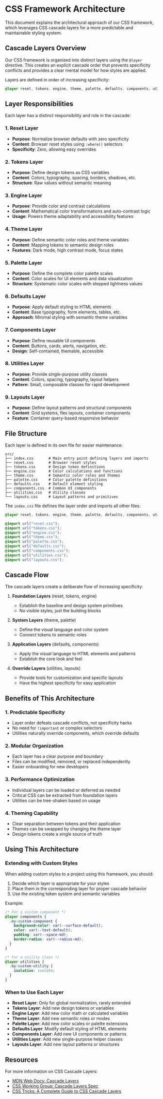 # CSS Framework Architecture

This document explains the architectural approach of our CSS framework, which leverages CSS cascade layers for a more predictable and maintainable styling system.

## Cascade Layers Overview

Our CSS framework is organized into distinct layers using the `@layer` directive. This creates an explicit cascade order that prevents specificity conflicts and provides a clear mental model for how styles are applied.

Layers are defined in order of increasing specificity:

```css
@layer reset, tokens, engine, theme, palette, defaults, components, utilities, layouts;
```

## Layer Responsibilities

Each layer has a distinct responsibility and role in the cascade:

### 1. Reset Layer
- **Purpose**: Normalize browser defaults with zero specificity
- **Content**: Browser reset styles using `:where()` selectors
- **Specificity**: Zero, allowing easy overrides

### 2. Tokens Layer
- **Purpose**: Define design tokens as CSS variables
- **Content**: Colors, typography, spacing, borders, shadows, etc.
- **Structure**: Raw values without semantic meaning

### 3. Engine Layer
- **Purpose**: Provide color and contrast calculations
- **Content**: Mathematical color transformations and auto-contrast logic
- **Usage**: Powers theme adaptability and accessibility features

### 4. Theme Layer
- **Purpose**: Define semantic color roles and theme variables
- **Content**: Mapping tokens to semantic design roles
- **Features**: Dark mode, high contrast mode, focus states

### 5. Palette Layer
- **Purpose**: Define the complete color palette scales
- **Content**: Color scales for UI elements and data visualization
- **Structure**: Systematic color scales with stepped lightness values

### 6. Defaults Layer
- **Purpose**: Apply default styling to HTML elements
- **Content**: Base typography, form elements, tables, etc.
- **Approach**: Minimal styling with semantic theme variables

### 7. Components Layer
- **Purpose**: Define reusable UI components
- **Content**: Buttons, cards, alerts, navigation, etc.
- **Design**: Self-contained, themable, accessible

### 8. Utilities Layer
- **Purpose**: Provide single-purpose utility classes
- **Content**: Colors, spacing, typography, layout helpers
- **Pattern**: Small, composable classes for rapid development

### 9. Layouts Layer
- **Purpose**: Define layout patterns and structural components
- **Content**: Grid systems, flex layouts, container components
- **Feature**: Container query-based responsive behavior

## File Structure

Each layer is defined in its own file for easier maintenance:

```
src/
├── index.css       # Main entry point defining layers and imports
├── reset.css       # Browser reset styles
├── tokens.css      # Design token definitions
├── engine.css      # Color calculations and functions
├── theme.css       # Semantic color roles and themes
├── palette.css     # Color palette definitions
├── defaults.css    # Default element styling
├── components.css  # Common UI components
├── utilities.css   # Utility classes
└── layouts.css     # Layout patterns and primitives
```

The `index.css` file defines the layer order and imports all other files:

```css
@layer reset, tokens, engine, theme, palette, defaults, components, utilities, layouts;

@import url("reset.css");
@import url("tokens.css");
@import url("engine.css");
@import url("theme.css");
@import url("palette.css");
@import url("defaults.css");
@import url("components.css");
@import url("utilities.css");
@import url("layouts.css");
```

## Cascade Flow

The cascade layers create a deliberate flow of increasing specificity:

1. **Foundation Layers** (reset, tokens, engine)
   - Establish the baseline and design system primitives
   - No visible styles, just the building blocks

2. **System Layers** (theme, palette)
   - Define the visual language and color system
   - Connect tokens to semantic roles

3. **Application Layers** (defaults, components)
   - Apply the visual language to HTML elements and patterns
   - Establish the core look and feel

4. **Override Layers** (utilities, layouts)
   - Provide tools for customization and specific layouts
   - Have the highest specificity for easy application

## Benefits of This Architecture

### 1. Predictable Specificity

- Layer order defeats cascade conflicts, not specificity hacks
- No need for `!important` or complex selectors
- Utilities naturally override components, which override defaults

### 2. Modular Organization

- Each layer has a clear purpose and boundary
- Files can be modified, removed, or replaced independently
- Easier onboarding for new developers

### 3. Performance Optimization

- Individual layers can be loaded or deferred as needed
- Critical CSS can be extracted from foundation layers
- Utilities can be tree-shaken based on usage

### 4. Theming Capability

- Clear separation between tokens and their application
- Themes can be swapped by changing the theme layer
- Design tokens create a single source of truth

## Using This Architecture

### Extending with Custom Styles

When adding custom styles to a project using this framework, you should:

1. Decide which layer is appropriate for your styles
2. Place them in the corresponding layer for proper cascade behavior
3. Use the existing token system and semantic variables

Example:

```css
/* For a custom component */
@layer components {
  .my-custom-component {
    background-color: var(--surface-default);
    color: var(--text-default);
    padding: var(--space-md);
    border-radius: var(--radius-md);
  }
}

/* For a utility class */
@layer utilities {
  .my-custom-utility {
    isolation: isolate;
  }
}
```

### When to Use Each Layer

- **Reset Layer**: Only for global normalization, rarely extended
- **Tokens Layer**: Add new design tokens or variables
- **Engine Layer**: Add new color math or calculated variables
- **Theme Layer**: Add new semantic roles or modes
- **Palette Layer**: Add new color scales or palette extensions
- **Defaults Layer**: Modify default styling of HTML elements
- **Components Layer**: Add new UI components or patterns
- **Utilities Layer**: Add new single-purpose helper classes
- **Layouts Layer**: Add new layout patterns or structures

## Resources

For more information on CSS Cascade Layers:

- [MDN Web Docs: Cascade Layers](https://developer.mozilla.org/en-US/docs/Web/CSS/@layer)
- [CSS Working Group: Cascade Layers Spec](https://www.w3.org/TR/css-cascade-5/#layering)
- [CSS Tricks: A Complete Guide to CSS Cascade Layers](https://css-tricks.com/css-cascade-layers/)